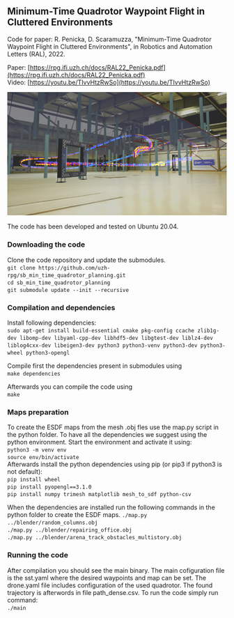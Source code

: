 ## Minimum-Time Quadrotor Waypoint Flight in Cluttered Environments

Code for paper: 
R. Penicka, D. Scaramuzza, "Minimum-Time Quadrotor Waypoint Flight in Cluttered Environments", in Robotics and Automation Letters (RAL), 2022.

Paper: [https://rpg.ifi.uzh.ch/docs/RAL22_Penicka.pdf](https://rpg.ifi.uzh.ch/docs/RAL22_Penicka.pdf)<br />
Video: [https://youtu.be/TIvvHtzRwSo](https://youtu.be/TIvvHtzRwSo)

[![illustration](./docs/RAL22_Penicka.jpg)](https://youtu.be/TIvvHtzRwSo)

The code has been developed and tested on Ubuntu 20.04.

### Downloading the code
Clone the code repository and update the submodules.<br />
`git clone https://github.com/uzh-rpg/sb_min_time_quadrotor_planning.git`<br />
`cd sb_min_time_quadrotor_planning`<br />
`git submodule update --init --recursive`

### Compilation and dependencies

Install following dependencies:<br />
`sudo apt-get install build-essential cmake pkg-config ccache zlib1g-dev libomp-dev libyaml-cpp-dev libhdf5-dev libgtest-dev liblz4-dev liblog4cxx-dev libeigen3-dev python3 python3-venv python3-dev python3-wheel python3-opengl`<br />

Compile first the dependencies present in submodules using<br />
`make dependencies`<br />

Afterwards you can compile the code using<br />
`make`

### Maps preparation

To create the ESDF maps from the mesh .obj fles use the map.py script in the python folder. To have all the dependencies we suggest using the python environment.
Start the environment and activate it using:<br />
`python3 -m venv env`<br />
`source env/bin/activate`<br />
Afterwards install the python dependencies using pip (or pip3 if python3 is not default):<br />
`pip install wheel`<br />
`pip install pyopengl==3.1.0`<br />
`pip install numpy trimesh matplotlib mesh_to_sdf python-csv`

When the dependencies are installed run the following commands in the python folder to create the ESDF maps.
`./map.py ../blender/random_columns.obj`<br />
`./map.py ../blender/repairing_office.obj`<br />
`./map.py ../blender/arena_track_obstacles_multistory.obj`

### Running the code

After compilation you should see the main binary. The main cofiguration file is the sst.yaml where the desired waypoints and map can be set. The drone.yaml file includes configuration of the used quadrotor. The found trajectory is afterwords in file path_dense.csv. To run the code simply run command:<br />
`./main`
